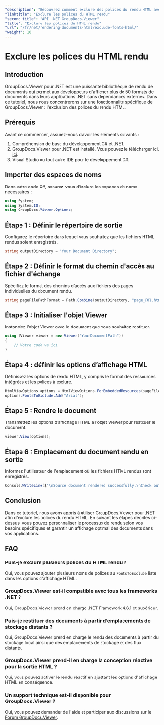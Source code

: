 ```yaml
---
"description": "Découvrez comment exclure des polices du rendu HTML avec GroupDocs.Viewer pour .NET. Suivez ce guide étape par étape pour un affichage fluide des documents."
"linktitle": "Exclure les polices du HTML rendu"
"second_title": "API .NET GroupDocs.Viewer"
"title": "Exclure les polices du HTML rendu"
"url": "/fr/net/rendering-documents-html/exclude-fonts-html/"
"weight": 10
---
```


# Exclure les polices du HTML rendu

## Introduction
GroupDocs.Viewer pour .NET est une puissante bibliothèque de rendu de documents qui permet aux développeurs d'afficher plus de 50 formats de documents dans leurs applications .NET sans dépendances externes. Dans ce tutoriel, nous nous concentrerons sur une fonctionnalité spécifique de GroupDocs.Viewer : l'exclusion des polices du rendu HTML. 
## Prérequis
Avant de commencer, assurez-vous d’avoir les éléments suivants :
1. Compréhension de base du développement C# et .NET.
2. GroupDocs.Viewer pour .NET est installé. Vous pouvez le télécharger ici. [ici](https://releases.groupdocs.com/viewer/net/).
3. Visual Studio ou tout autre IDE pour le développement C#.

## Importer des espaces de noms
Dans votre code C#, assurez-vous d’inclure les espaces de noms nécessaires :
```csharp
using System;
using System.IO;
using GroupDocs.Viewer.Options;
```

## Étape 1 : Définir le répertoire de sortie
Configurez le répertoire dans lequel vous souhaitez que les fichiers HTML rendus soient enregistrés.
```csharp
string outputDirectory = "Your Document Directory";
```
## Étape 2 : Définir le format du chemin d'accès au fichier d'échange
Spécifiez le format des chemins d’accès aux fichiers des pages individuelles du document rendu.
```csharp
string pageFilePathFormat = Path.Combine(outputDirectory, "page_{0}.html");
```
## Étape 3 : Initialiser l'objet Viewer
Instanciez l’objet Viewer avec le document que vous souhaitez restituer.
```csharp
using (Viewer viewer = new Viewer("YourDocumentPath"))
{
    // Votre code va ici
}
```
## Étape 4 : définir les options d’affichage HTML
Définissez les options de rendu HTML, y compris le format des ressources intégrées et les polices à exclure.
```csharp
HtmlViewOptions options = HtmlViewOptions.ForEmbeddedResources(pageFilePathFormat);
options.FontsToExclude.Add("Arial");
```
## Étape 5 : Rendre le document
Transmettez les options d’affichage HTML à l’objet Viewer pour restituer le document.
```csharp
viewer.View(options);
```
## Étape 6 : Emplacement du document rendu en sortie
Informez l'utilisateur de l'emplacement où les fichiers HTML rendus sont enregistrés.
```csharp
Console.WriteLine($"\nSource document rendered successfully.\nCheck output in {outputDirectory}.");
```

## Conclusion
Dans ce tutoriel, nous avons appris à utiliser GroupDocs.Viewer pour .NET afin d'exclure les polices du rendu HTML. En suivant les étapes décrites ci-dessus, vous pouvez personnaliser le processus de rendu selon vos besoins spécifiques et garantir un affichage optimal des documents dans vos applications.
## FAQ
### Puis-je exclure plusieurs polices du HTML rendu ?
Oui, vous pouvez ajouter plusieurs noms de polices au `FontsToExclude` liste dans les options d'affichage HTML.
### GroupDocs.Viewer est-il compatible avec tous les frameworks .NET ?
Oui, GroupDocs.Viewer prend en charge .NET Framework 4.6.1 et supérieur.
### Puis-je restituer des documents à partir d’emplacements de stockage distants ?
Oui, GroupDocs.Viewer prend en charge le rendu des documents à partir du stockage local ainsi que des emplacements de stockage et des flux distants.
### GroupDocs.Viewer prend-il en charge la conception réactive pour la sortie HTML ?
Oui, vous pouvez activer le rendu réactif en ajustant les options d'affichage HTML en conséquence.
### Un support technique est-il disponible pour GroupDocs.Viewer ?
Oui, vous pouvez demander de l'aide et participer aux discussions sur le [Forum GroupDocs.Viewer](https://forum.groupdocs.com/c/viewer/9).